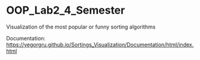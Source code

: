 # OOP_Lab2_4_Semester

Visualization of the most popular or funny sorting algorithms


Documentation: https://yegorgru.github.io/Sortings_Visualization/Documentation/html/index.html

